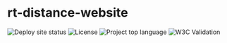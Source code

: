 # **rt-distance-website**
![Deploy site status](https://github.com/EtbonDeveloper/rt-distance-website/actions/workflows/pages/pages-build-deployment/badge.svg)
![License](https://img.shields.io/github/license/EtbonDeveloper/rt-distance-website)
![Project top language](https://img.shields.io/github/languages/top/EtbonDeveloper/rt-distance-website)
![W3C Validation](https://img.shields.io/w3c-validation/html?targetUrl=https://etbondeveloper.github.io/rt-distance-website/)
